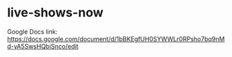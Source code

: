 # live-shows-now

Google Docs link: https://docs.google.com/document/d/1bBKEgfUH0SYWWLr0RPsho7bq9nMd-yA5SwsHQbiSnco/edit